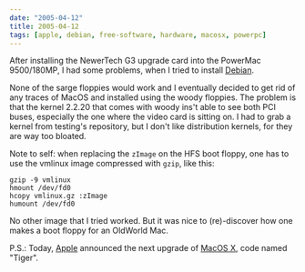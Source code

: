 ```yaml
---
date: "2005-04-12"
title: 2005-04-12
tags: [apple, debian, free-software, hardware, macosx, powerpc]
---
```

After installing the NewerTech G3 upgrade card into the PowerMac 9500/180MP,
I had some problems, when I tried to install
[Debian](http://www.debian.org/).

None of the sarge floppies would work and I eventually decided to get rid of
any traces of MacOS and installed using the woody floppies. The problem is
that the kernel 2.2.20 that comes with woody ins't able to see both PCI
buses, especially the one where the video card is sitting on. I had to grab
a kernel from testing's repository, but I don't like distribution kernels,
for they are way too bloated.

Note to self: when replacing the `zImage` on the HFS boot floppy, one
has to use the vmlinux image compressed with `gzip`, like this:

    gzip -9 vmlinux
    hmount /dev/fd0
    hcopy vmlinux.gz :zImage
    humount /dev/fd0

No other image that I tried worked. But it was nice to (re)-discover how one
makes a boot floppy for an OldWorld Mac.

P.S.: Today, [Apple](http://www.apple.com/) announced the next upgrade of
[MacOS X](http://www.apple.com/macosx/), code named "Tiger".

